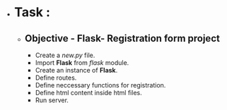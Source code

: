 - # **Task** :
  - ## Objective - Flask- Registration form project
    - Create a *new.py* file.
    - Import **Flask** from *flask* module.
    - Create an instance of **Flask**.
    - Define routes.
    - Define neccessary functions for registration.
    - Define html content inside html files.
    - Run server.
   